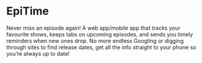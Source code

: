 # EpiTime
Never miss an episode again! A web app/mobile app that tracks your favourite shows, keeps tabs on upcoming episodes, and sends you timely reminders when new ones drop. No more endless Googling or digging through sites to find release dates, get all the info straight to your phone so you’re always up to date!
